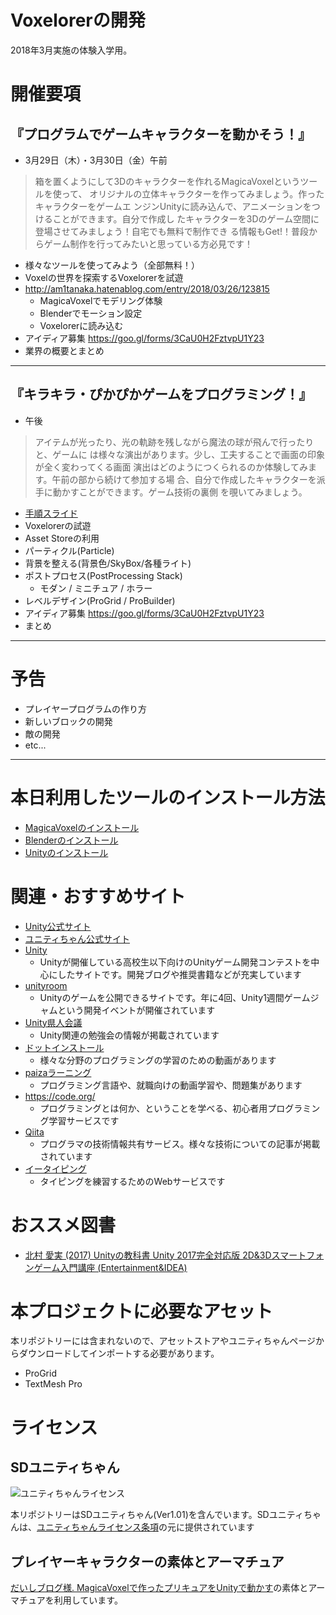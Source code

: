 # Voxelorerの開発
2018年3月実施の体験入学用。

# 開催要項
## 『プログラムでゲームキャラクターを動かそう！』
- 3月29日（木）・3月30日（金）午前

>箱を置くようにして3Dのキャラクターを作れるMagicaVoxelというツールを使って、
>オリジナルの立体キャラクターを作ってみましょう。作ったキャラクターをゲームエ
>ンジンUnityに読み込んで、アニメーションをつけることができます。自分で作成し
>たキャラクターを3Dのゲーム空間に登場させてみましょう！自宅でも無料で制作でき
>る情報もGet!！普段からゲーム制作を行ってみたいと思っている方必見です！

- 様々なツールを使ってみよう（全部無料！）
- Voxelの世界を探索するVoxelorerを試遊
- http://am1tanaka.hatenablog.com/entry/2018/03/26/123815
  - MagicaVoxelでモデリング体験
  - Blenderでモーション設定
  - Voxelorerに読み込む
- アイディア募集 https://goo.gl/forms/3CaU0H2FztvpU1Y23
- 業界の概要とまとめ

---

## 『キラキラ・ぴかぴかゲームをプログラミング！』
- 午後

>アイテムが光ったり、光の軌跡を残しながら魔法の球が飛んで行ったりと、ゲームに
>は様々な演出があります。少し、工夫することで画面の印象が全く変わってくる画面
>演出はどのようにつくられるのか体験してみます。午前の部から続けて参加する場
>合、自分で作成したキャラクターを派手に動かすことができます。ゲーム技術の裏側
>を覗いてみましょう。

- [手順スライド](https://gitpitch.com/tanakaedu/taiken10-1703/slide2)
- Voxelorerの試遊
- Asset Storeの利用
- パーティクル(Particle)
- 背景を整える(背景色/SkyBox/各種ライト)
- ポストプロセス(PostProcessing Stack)
  - モダン / ミニチュア / ホラー
- レベルデザイン(ProGrid / ProBuilder)
- アイディア募集 https://goo.gl/forms/3CaU0H2FztvpU1Y23
- まとめ

---

# 予告
- プレイヤープログラムの作り方
- 新しいブロックの開発
- 敵の開発
- etc...

---

# 本日利用したツールのインストール方法
- [MagicaVoxelのインストール](http://am1tanaka.hatenablog.com/entry/2018/03/25/162241)
- [Blenderのインストール](http://am1tanaka.hatenablog.com/entry/2018/03/25/142853)
- [Unityのインストール](https://am1.jp/unity/getting-started)

# 関連・おすすめサイト
- [Unity公式サイト](http://japan.unity3d.com/)
- [ユニティちゃん公式サイト](http://unity-chan.com/)
- [Unity](https://inter-high.unity3d.jp/)
  - Unityが開催している高校生以下向けのUnityゲーム開発コンテストを中心にしたサイトです。開発ブログや推奨書籍などが充実しています
- [unityroom](https://unityroom.com/)
  - Unityのゲームを公開できるサイトです。年に4回、Unity1週間ゲームジャムという開発イベントが開催されています
- [Unity県人会議](https://kenjin.unity3d.jp/)
  - Unity関連の勉強会の情報が掲載されています
- [ドットインストール](http://dotinstall.com/)
  - 様々な分野のプログラミングの学習のための動画があります
- [paizaラーニング](https://paiza.jp/works)
  - プログラミング言語や、就職向けの動画学習や、問題集があります
- https://code.org/
  - プログラミングとは何か、ということを学べる、初心者用プログラミング学習サービスです
- [Qiita](https://qiita.com/)
  - プログラマの技術情報共有サービス。様々な技術についての記事が掲載されています
- [イータイピング](https://www.e-typing.ne.jp/)
  - タイピングを練習するためのWebサービスです

# おススメ図書
- [北村 愛実 (2017) Unityの教科書 Unity 2017完全対応版 2D&3Dスマートフォンゲーム入門講座 (Entertainment&IDEA)](http://www.amazon.co.jp/dp/4797393521/ref=cm_sw_r_tw_dp_U_x_tqBUAbCVN9BWM)

# 本プロジェクトに必要なアセット
本リポジトリーには含まれないので、アセットストアやユニティちゃんページからダウンロードしてインポートする必要があります。

- ProGrid
- TextMesh Pro

# ライセンス
## SDユニティちゃん
<img src="http://unity-chan.com/images/imageLicenseLogo.png" alt="ユニティちゃんライセンス"><p>本リポジトリーはSDユニティちゃん(Ver1.01)を含んでいます。SDユニティちゃんは、<a href="http://unity-chan.com/contents/license_jp/" target="_blank">ユニティちゃんライセンス条項</a>の元に提供されています</p>

## プレイヤーキャラクターの素体とアーマチュア
[だいしブログ様. MagicaVoxelで作ったプリキュアをUnityで動かす](https://github.dev7.jp/b/2015/12/15/precureadv20151213/)の素体とアーマチュアを利用しています。
